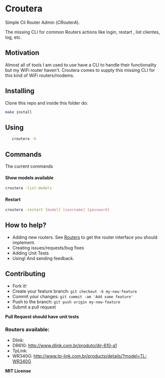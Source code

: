 # Croutera
Simple Cli Router Admin (*CR*outer*A*).

The missing CLI for common Routers actions like login, restart , list clientes, log, etc.

## Motivation
Almost all of tools I am used to use have a CLI to handle their functionality
but my WiFi router haven't. Croutera comes to supply this missing CLI for this
kind of WiFi routers/modems.

## Installing
Clone this repo and inside this folder do:
```bash
make install
```

## Using
```bash
   croutera -h
```

## Commands
The current commands

#### Show models available
```bash
croutera -list-models
```

#### Restart
```bash
croutera -restart [model] [username] [password]
```

## How to help?
 - Adding new routers. See [Routers](https://github.com/CristianOliveiraDaRosa/croutera/blob/master/croutera/models/routers.py) to get the router interface you should implement.
 - Creating issues/requests/bug fixes
 - Adding Unit Tests
 - Using! And sending feedback.

## Contributing
 - Fork it!
 - Create your feature branch: `git checkout -b my-new-feature`
 - Commit your changes: `git commit -am 'Add some feature'`
 - Push to the branch: `git push origin my-new-feature`
 - Submit a pull request

**Pull Request should have unit tests**

### Routers available:
 - Dlink:
  - DR610: http://www.dlink.com.br/produto/dir-610-a1
 - TpLink:
  - WR340G: http://www.tp-link.com.br/products/details/?model=TL-WR340G

**MIT License**
